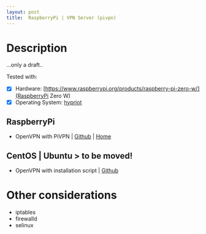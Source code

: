 ```yaml
---
layout: post
title:  RaspberryPi | VPN Server (pivpn)
---
```

# Description
...only a draft..

Tested with:
-[x] Hardware: [https://www.raspberrypi.org/products/raspberry-pi-zero-w/](RaspberryPi Zero W)
-[x] Operating System: [hypriot](https://blog.hypriot.com/)

## RaspberryPi
- OpenVPN with PiVPN | [Github](https://github.com/pivpn/pivpn) | [Home](http://www.pivpn.io/)

## CentOS | Ubuntu > to be moved!
- OpenVPN with installation script | [Github](https://github.com/Nyr/openvpn-install)

# Other considerations
- iptables
- firewalld
- selinux
